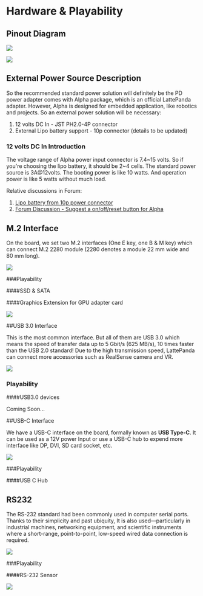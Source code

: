 # Hardware & Playability 

## Pinout Diagram

![](https://i.imgur.com/kor7zdt.png)

![](https://i.imgur.com/9vZ9sKQ.png)

## External Power Source Description

So the recommended standard power solution will definitely be the PD power adapter comes with Alpha package, which is an official LattePanda adapter. However, Alpha is designed for embedded application, like robotics and projects. So an external power solution will be necessary:
1. 12 volts DC In - JST PH2.0-4P connector
2. External Lipo battery support - 10p connector (details to be updated)

### 12 volts DC In Introduction

The voltage range of Alpha power input connector is 7.4~15 volts. So if you're choosing the lipo battery, it should be 2~4 cells. The standard power source is 3A@12volts. The booting power is like 10 watts. And operation power is like 5 watts without much load.

Relative discussions in Forum:

1. [Lipo battery from 10p power connector][1]
2. [Forum Discussion - Suggest a on/off/reset button for Alpha][2]

[1]: https://www.lattepanda.com/topic-f13t16675.html
[2]: https://www.lattepanda.com/topic-f23t17507.html

## M.2 Interface

On the board, we set two M.2 interfaces (One E key, one B & M key) which can connect M.2 2280 module (2280 denotes a module 22 mm wide and 80 mm long). 

![](https://i.imgur.com/rIH5QtK.jpg)

###Playability

####SSD & SATA



####Graphics Extension for GPU adapter card 

![](https://i.imgur.com/iXYEMum.png)

##USB 3.0 Interface

This is the most common interface. But all of them are USB 3.0 which means the speed of transfer data up to 5 Gbit/s (625 MB/s), 10 times faster than the USB 2.0 standard! Due to the high transmission speed, LattePanda can connect more accessories such as RealSense camera and VR.

![](https://i.imgur.com/zwyyMtD.jpg)

### Playability

####USB3.0 devices

Coming Soon...



##USB-C Interface

We have a USB-C interface on the board, formally known as **USB Type-C**. It can be used as a 12V power Input or use a USB-C hub to expend more interface like DP, DVI, SD card socket, etc. 

![](https://i.imgur.com/FDdrFEz.jpg)

###Playability

####USB C Hub 



## RS232

The RS-232 standard had been commonly used in computer serial ports. Thanks to their simplicity and past ubiquity, It is also used—particularly in industrial machines, networking equipment, and scientific instruments where a short-range, point-to-point, low-speed wired data connection is required. 

![](https://i.imgur.com/RU7P7nU.png)

###Playability

####RS-232 Sensor

![](https://i.imgur.com/7loMZ3h.png?1)